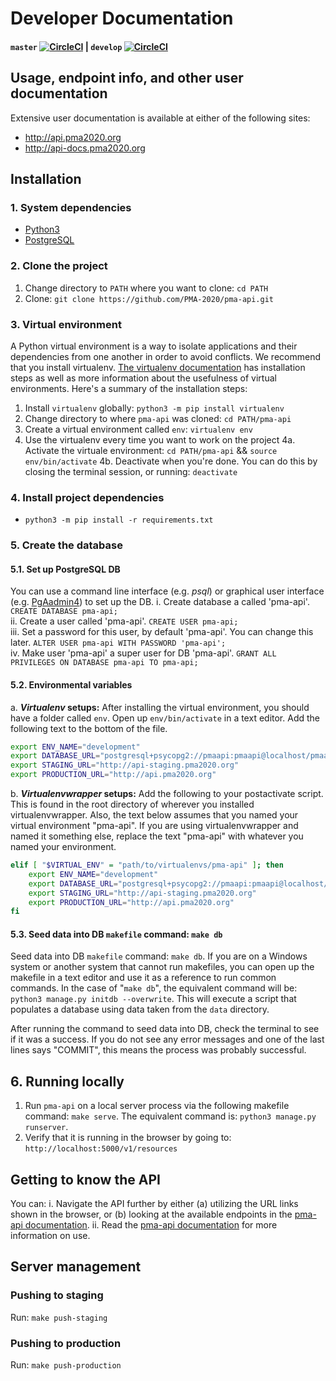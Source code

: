 # Developer Documentation
#### `master` [![CircleCI](https://circleci.com/gh/PMA-2020/pma-api/tree/master.svg?style=svg&circle-token=3cd5fffe3dad1d27e6cc1000307bc299e2ef3e77)](https://circleci.com/gh/PMA-2020/pma-api/tree/master) |  `develop` [![CircleCI](https://circleci.com/gh/PMA-2020/pma-api/tree/develop.svg?style=svg&circle-token=3cd5fffe3dad1d27e6cc1000307bc299e2ef3e77)](https://circleci.com/gh/PMA-2020/pma-api/tree/develop)

<!--
// We should uncomment this when it is up-to-date.
## Relational Database Diagram
<img src="https://raw.githubusercontent.com/joeflack4/pma-api/develop/pma_api/docs/source/_static/apiClassDiagramV4.png" data-canonical-src="https://raw.githubusercontent.com/joeflack4/pma-api/develop/pma_api/docs/source/_static/apiClassDiagramV4.png" width="620" height="513" />
-->

## Usage, endpoint info, and other user documentation
Extensive user documentation is available at either of the following sites:
- http://api.pma2020.org
- http://api-docs.pma2020.org

## Installation
### 1. System dependencies
- [Python3](https://www.python.org/downloads/)
- [PostgreSQL](http://www.postgresqltutorial.com/install-postgresql/)

### 2. Clone the project
1. Change directory to `PATH` where you want to clone: `cd PATH`
2. Clone: `git clone https://github.com/PMA-2020/pma-api.git`

### 3. Virtual environment
A Python virtual environment is a way to isolate applications and their dependencies from one another in order to avoid conflicts. We recommend that you install virtualenv. [The virtualenv documentation](https://virtualenv.pypa.io/en/stable/) has installation steps as well as more information about the usefulness of virtual environments. Here's a summary of the installation steps:

1. Install `virtualenv` globally: `python3 -m pip install virtualenv`
2. Change directory to where `pma-api` was cloned: `cd PATH/pma-api`
3. Create a virtual environment called `env`: `virtualenv env`
4. Use the virtualenv every time you want to work on the project
    4a. Activate the virtuale environment: `cd PATH/pma-api` && `source env/bin/activate`
    4b. Deactivate when you're done. You can do this by closing the terminal session, or running: `deactivate`

### 4. Install project dependencies
- `python3 -m pip install -r requirements.txt`

### 5. Create the database
#### 5.1. Set up PostgreSQL DB
You can use a command line interface (e.g. _psql_) or graphical user interface (e.g. [PgAadmin4](https://www.pgadmin.org/download/)) to set up the DB.
i. Create database a called 'pma-api'. `CREATE DATABASE pma-api;`  
ii. Create a user called 'pma-api'. `CREATE USER pma-api;`  
iii. Set a password for this user, by default 'pma-api'. You can change this later. `ALTER USER pma-api WITH PASSWORD 'pma-api';`  
iv. Make user 'pma-api' a super user for DB 'pma-api'. `GRANT ALL PRIVILEGES ON DATABASE pma-api TO pma-api;`  

#### 5.2. Environmental variables
a. **_Virtualenv_ setups:** After installing the virtual environment, you should have a folder called `env`. Open up `env/bin/activate` in a text editor. Add the following text to the bottom of the file.
```bash
export ENV_NAME="development"
export DATABASE_URL="postgresql+psycopg2://pmaapi:pmaapi@localhost/pmaapi"
export STAGING_URL="http://api-staging.pma2020.org"
export PRODUCTION_URL="http://api.pma2020.org"
```
b. **_Virtualenvwrapper_ setups:** Add the following to your postactivate script. This is found in the root directory of wherever you installed virtualenvwrapper. Also, the text below assumes that you named your virtual environment "pma-api". If you are using virtualenvwrapper and named it something else, replace the text "pma-api" with whatever you named your environment.
```bash
elif [ "$VIRTUAL_ENV" = "path/to/virtualenvs/pma-api" ]; then
	export ENV_NAME="development"
	export DATABASE_URL="postgresql+psycopg2://pmaapi:pmaapi@localhost/pmaapi"
	export STAGING_URL="http://api-staging.pma2020.org"
	export PRODUCTION_URL="http://api.pma2020.org"
fi
```

#### 5.3. Seed data into DB `makefile` command: `make db`
Seed data into DB `makefile` command: `make db`. If you are on a Windows system or another system that cannot run makefiles, you can open up the makefile in a text editor and use it as a reference to run common commands. In the case of "`make db`", the equivalent command will be: `python3 manage.py initdb --overwrite`. This will execute a script that populates a database using data taken from the `data` directory.

After running the command to seed data into DB, check the terminal to see if it was a success. If you do not see any error messages and one of the last lines says "COMMIT", this means the process was probably successful. 

## 6. Running locally
1. Run `pma-api` on a local server process via the following makefile command: `make serve`. The equivalent command is: `python3 manage.py runserver`.
2. Verify that it is running in the browser by going to: `http://localhost:5000/v1/resources`

## Getting to know the API
You can:
i. Navigate the API further by either (a) utilizing the URL links shown in the browser, or (b) looking at the available endpoints in the [pma-api documentation](https://api.pma2020.org).
ii. Read the [pma-api documentation](https://api.pma2020.org) for more information on use.

## Server management
### Pushing to staging
Run: `make push-staging`

### Pushing to production
Run: `make push-production`
